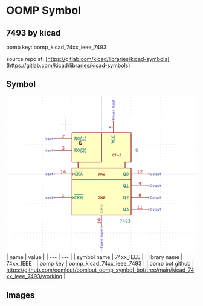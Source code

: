 # OOMP Symbol  
## 7493  by kicad  
  
oomp key: oomp_kicad_74xx_ieee_7493  
  
source repo at: [https://gitlab.com/kicad/libraries/kicad-symbols](https://gitlab.com/kicad/libraries/kicad-symbols)  
## Symbol  
  
[![working.png](working_600.png)](working.png)  
| name | value | 
| --- | --- | 
| symbol name | 74xx_IEEE | 
| library name | 74xx_IEEE | 
| oomp key | oomp_kicad_74xx_ieee_7493 | 
| oomp bot github | https://github.com/oomlout/oomlout_oomp_symbol_bot/tree/main/kicad_74xx_ieee_7493/working | 
## Images  
